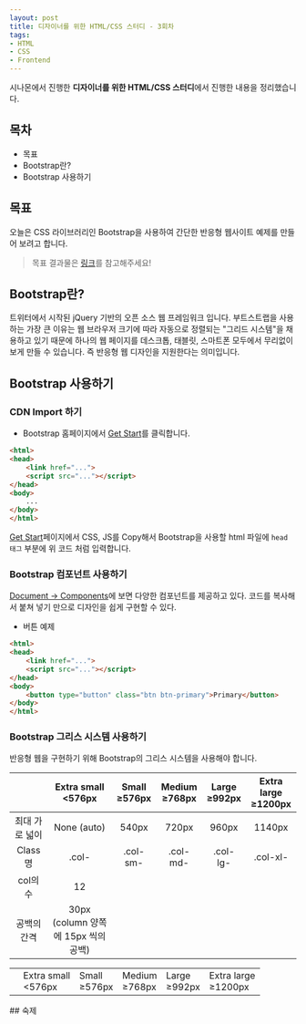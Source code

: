 ```yaml
---
layout: post
title: 디자이너를 위한 HTML/CSS 스터디 - 3회차
tags:
- HTML
- CSS
- Frontend
---
```


시나몬에서 진행한 **디자이너를 위한 HTML/CSS 스터디**에서 진행한 내용을 정리했습니다.

## 목차

- 목표
- Bootstrap란?
- Bootstrap 사용하기

## 목표

오늘은 CSS 라이브러리인 Bootstrap을 사용하여 간단한 반응형 웹사이트 예제를 만들어 보려고 합니다.

> 목표 결과물은 [링크](https://getbootstrap.com/docs/4.1/examples/carousel/)를 참고해주세요!


## Bootstrap란?

트위터에서 시작된 jQuery 기반의 오픈 소스 웹 프레임워크 입니다. 부트스트랩을 사용하는 가장 큰 이유는 웹 브라우저 크기에 따라 자동으로 정렬되는 "그리드 시스템"을 채용하고 있기 때문에 하나의 웹 페이지를 데스크톱, 태블릿, 스마트폰 모두에서 무리없이 보게 만들 수 있습니다. 즉 반응형 웹 디자인을 지원한다는 의미입니다.

## Bootstrap 사용하기

### CDN Import 하기

- Bootstrap 홈페이지에서 [Get Start](https://getbootstrap.com/docs/4.2/getting-started/introduction/)를 클릭합니다.

```html
<html>
<head>
	<link href="...">
	<script src="..."></script>
</head>
<body>
	...
</body>
</html>
```

[Get Start](https://getbootstrap.com/docs/4.2/getting-started/introduction/)페이지에서 CSS, JS를 Copy해서 Bootstrap을 사용할 html 파일에 `head 태그` 부분에 위 코드 처럼 입력합니다.

### Bootstrap 컴포넌트 사용하기

[Document -> Components](https://getbootstrap.com/docs/4.2/components/buttons/)에 보면 다양한 컴포넌트를 제공하고 있다. 코드를 복사해서 붙쳐 넣기 만으로 디자인을 쉽게 구현할 수 있다.

- 버튼 예제

```html
<html>
<head>
	<link href="...">
	<script src="..."></script>
</head>
<body>
	<button type="button" class="btn btn-primary">Primary</button>
</body>
</html>
```

### Bootstrap 그리스 시스템 사용하기

반응형 웹을 구현하기 위해 Bootstrap의 그리스 시스템을 사용해야 합니다.

|       | Extra small<br><576px | Small<br>≥576px | Medium<br>≥768px | Large<br>≥992px | Extra large<br>≥1200px |
|:-----:|:-----------:|:-----:|:------:|:-----:|:-----------:|
| 최대 가로 넓이 | None (auto)  | 540px  |720px	|960px|1140px|
| Class 명  | .col- | .col-sm- |.col-md-	|.col-lg-|.col-xl-|
| col의 수  | 12  |
| 공백의 간격  | 30px (column 양쪽에 15px 씩의 공백)  |

<table>
	<tr>
		<td></td>
		<td>Extra small<br><576px</td>
		<td>Small<br>≥576px</td>
		<td>Medium<br>≥768px</td>
		<td>Large<br>≥992px</td>
		<td>Extra large<br>≥1200px</td>
	</tr>
</table>
## 숙제


